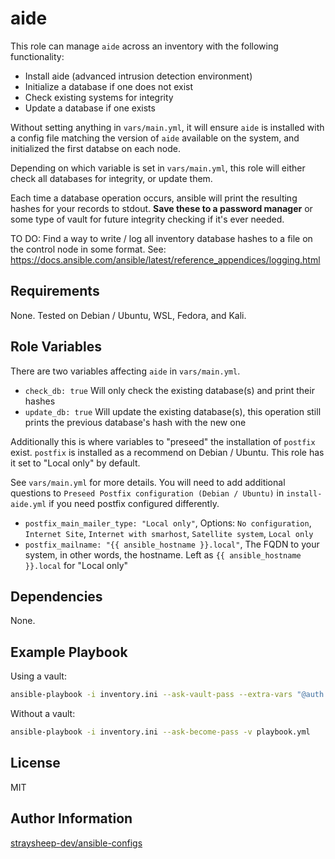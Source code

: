 aide
=========

This role can manage `aide` across an inventory with the following functionality:

- Install aide (advanced intrusion detection environment)
- Initialize a database if one does not exist
- Check existing systems for integrity
- Update a database if one exists

Without setting anything in `vars/main.yml`, it will ensure `aide` is installed with a config file matching the version of `aide` available on the system, and initialized the first databse on each node.

Depending on which variable is set in `vars/main.yml`, this role will either check all databases for integrity, or update them.

Each time a database operation occurs, ansible will print the resulting hashes for your records to stdout. **Save these to a password manager** or some type of vault for future integrity checking if it's ever needed.

TO DO: Find a way to write / log all inventory database hashes to a file on the control node in some format. See: <https://docs.ansible.com/ansible/latest/reference_appendices/logging.html>

Requirements
------------

None. Tested on Debian / Ubuntu, WSL, Fedora, and Kali.

Role Variables
--------------

There are two variables affecting `aide` in `vars/main.yml`.

- `check_db: true` Will only check the existing database(s) and print their hashes
- `update_db: true` Will update the existing database(s), this operation still prints the previous database's hash with the new one

Additionally this is where variables to "preseed" the installation of `postfix` exist. `postfix` is installed as a recommend on Debian / Ubuntu. This role has it set to "Local only" by default.

See `vars/main.yml` for more details. You will need to add additional questions to `Preseed Postfix configuration (Debian / Ubuntu)` in `install-aide.yml` if you need postfix configured differently.

- `postfix_main_mailer_type: "Local only"`, Options: `No configuration`, `Internet Site`, `Internet with smarhost`, `Satellite system`, `Local only`
- `postfix_mailname: "{{ ansible_hostname }}.local"`, The FQDN to your system, in other words, the hostname. Left as `{{ ansible_hostname }}.local` for "Local only"


Dependencies
------------

None.

Example Playbook
----------------

Using a vault:

```bash
ansible-playbook -i inventory.ini --ask-vault-pass --extra-vars "@auth.yml" -v playbook.yml
```

Without a vault:

```bash
ansible-playbook -i inventory.ini --ask-become-pass -v playbook.yml
```

License
-------

MIT

Author Information
------------------

[straysheep-dev/ansible-configs](https://github.com/straysheep-dev/ansible-configs/)
